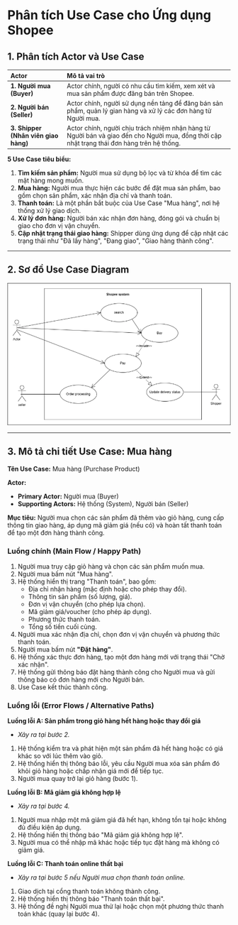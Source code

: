 # Phân tích Use Case cho Ứng dụng Shopee

## 1. Phân tích Actor và Use Case

| Actor | Mô tả vai trò |
| :--- | :--- |
| **1. Người mua (Buyer)** | Actor chính, người có nhu cầu tìm kiếm, xem xét và mua sản phẩm được đăng bán trên Shopee. |
| **2. Người bán (Seller)** | Actor chính, người sử dụng nền tảng để đăng bán sản phẩm, quản lý gian hàng và xử lý các đơn hàng từ Người mua. |
| **3. Shipper (Nhân viên giao hàng)** | Actor chính, người chịu trách nhiệm nhận hàng từ Người bán và giao đến cho Người mua, đồng thời cập nhật trạng thái đơn hàng trên hệ thống. |

**5 Use Case tiêu biểu:**

1.  **Tìm kiếm sản phẩm:** Người mua sử dụng bộ lọc và từ khóa để tìm các mặt hàng mong muốn.
2.  **Mua hàng:** Người mua thực hiện các bước để đặt mua sản phẩm, bao gồm chọn sản phẩm, xác nhận địa chỉ và thanh toán.
3.  **Thanh toán:** Là một phần bắt buộc của Use Case "Mua hàng", nơi hệ thống xử lý giao dịch.
4.  **Xử lý đơn hàng:** Người bán xác nhận đơn hàng, đóng gói và chuẩn bị giao cho đơn vị vận chuyển.
5.  **Cập nhật trạng thái giao hàng:** Shipper dùng ứng dụng để cập nhật các trạng thái như "Đã lấy hàng", "Đang giao", "Giao hàng thành công".

---

## 2. Sơ đồ Use Case Diagram

![alt text](imgBai8-1.png)

---

## 3. Mô tả chi tiết Use Case: Mua hàng

**Tên Use Case:** Mua hàng (Purchase Product)

**Actor:**
* **Primary Actor:** Người mua (Buyer)
* **Supporting Actors:** Hệ thống (System), Người bán (Seller)

**Mục tiêu:**
Người mua chọn các sản phẩm đã thêm vào giỏ hàng, cung cấp thông tin giao hàng, áp dụng mã giảm giá (nếu có) và hoàn tất thanh toán để tạo một đơn hàng thành công.

### Luồng chính (Main Flow / Happy Path)

1.  Người mua truy cập giỏ hàng và chọn các sản phẩm muốn mua.
2.  Người mua bấm nút "Mua hàng".
3.  Hệ thống hiển thị trang "Thanh toán", bao gồm:
    * Địa chỉ nhận hàng (mặc định hoặc cho phép thay đổi).
    * Thông tin sản phẩm (số lượng, giá).
    * Đơn vị vận chuyển (cho phép lựa chọn).
    * Mã giảm giá/voucher (cho phép áp dụng).
    * Phương thức thanh toán.
    * Tổng số tiền cuối cùng.
4.  Người mua xác nhận địa chỉ, chọn đơn vị vận chuyển và phương thức thanh toán.
5.  Người mua bấm nút **"Đặt hàng"**.
6.  Hệ thống xác thực đơn hàng, tạo một đơn hàng mới với trạng thái "Chờ xác nhận".
7.  Hệ thống gửi thông báo đặt hàng thành công cho Người mua và gửi thông báo có đơn hàng mới cho Người bán.
8.  Use Case kết thúc thành công.

### Luồng lỗi (Error Flows / Alternative Paths)

**Luồng lỗi A: Sản phẩm trong giỏ hàng hết hàng hoặc thay đổi giá**

* *Xảy ra tại bước 2.*
1.  Hệ thống kiểm tra và phát hiện một sản phẩm đã hết hàng hoặc có giá khác so với lúc thêm vào giỏ.
2.  Hệ thống hiển thị thông báo lỗi, yêu cầu Người mua xóa sản phẩm đó khỏi giỏ hàng hoặc chấp nhận giá mới để tiếp tục.
3.  Người mua quay trở lại giỏ hàng (bước 1).

**Luồng lỗi B: Mã giảm giá không hợp lệ**

* *Xảy ra tại bước 4.*
1.  Người mua nhập một mã giảm giá đã hết hạn, không tồn tại hoặc không đủ điều kiện áp dụng.
2.  Hệ thống hiển thị thông báo "Mã giảm giá không hợp lệ".
3.  Người mua có thể nhập mã khác hoặc tiếp tục đặt hàng mà không có giảm giá.

**Luồng lỗi C: Thanh toán online thất bại**

* *Xảy ra tại bước 5 nếu Người mua chọn thanh toán online.*
1.  Giao dịch tại cổng thanh toán không thành công.
2.  Hệ thống hiển thị thông báo "Thanh toán thất bại".
3.  Hệ thống đề nghị Người mua thử lại hoặc chọn một phương thức thanh toán khác (quay lại bước 4).